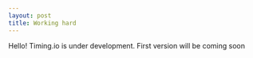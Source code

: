 ```yaml
---
layout: post
title: Working hard
---
```


Hello! Timing.io is under development. First version will be coming soon


